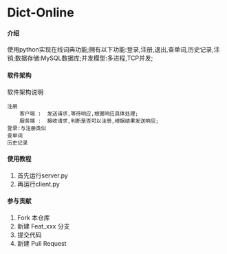 # Dict-Online

#### 介绍
使用python实现在线词典功能;拥有以下功能:登录,注册,退出,查单词,历史记录,注销;数据存储:MySQL数据库;并发模型:多进程,TCP并发;

#### 软件架构
软件架构说明
~~~
注册
    客户端 :  发送请求,等待响应,根据响应具体处理;
    服务端 :  接收请求,判断是否可以注册,根据结果发送响应;
登录:与注册类似
查单词
历史记录
~~~
#### 使用教程

1.  首先运行server.py
2.  再运行client.py

#### 参与贡献

1.  Fork 本仓库
2.  新建 Feat_xxx 分支
3.  提交代码
4.  新建 Pull Request

